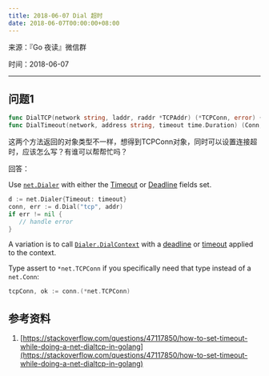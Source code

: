 ```yaml
---
title: 2018-06-07 Dial 超时
date: 2018-06-07T00:00:00+08:00
---
```

来源：『Go 夜读』微信群

时间：2018-06-07

----

## 问题1

```go
func DialTCP(network string, laddr, raddr *TCPAddr) (*TCPConn, error) {
func DialTimeout(network, address string, timeout time.Duration) (Conn, error) { 
```

这两个方法返回的对象类型不一样，想得到TCPConn对象，同时可以设置连接超时，应该怎么写？有谁可以帮帮忙吗？

回答：

Use [`net.Dialer`](https://godoc.org/net#Dialer) with either the [Timeout](https://godoc.org/net#Dialer.Timeout) or [Deadline](https://godoc.org/net#Dialer.Deadline) fields set.

```go
d := net.Dialer{Timeout: timeout}
conn, err := d.Dial("tcp", addr)
if err != nil {
   // handle error
}
```

A variation is to call [`Dialer.DialContext`](https://godoc.org/net#Dialer.DialContext) with a [deadline](https://godoc.org/context#WithDeadline) or [timeout](https://godoc.org/context#WithTimeout) applied to the context.

Type assert to `*net.TCPConn` if you specifically need that type instead of a `net.Conn`:

```go
tcpConn, ok := conn.(*net.TCPConn)
```

## 参考资料

1. [https://stackoverflow.com/questions/47117850/how-to-set-timeout-while-doing-a-net-dialtcp-in-golang](https://stackoverflow.com/questions/47117850/how-to-set-timeout-while-doing-a-net-dialtcp-in-golang)
